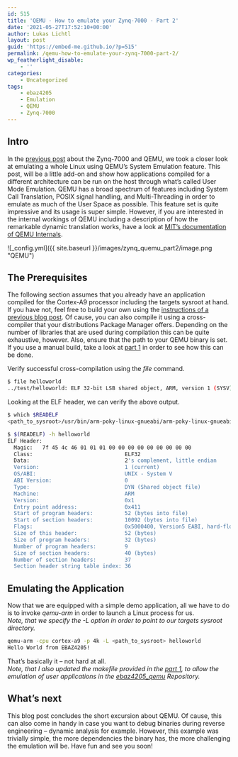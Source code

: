 ```yaml
---
id: 515
title: 'QEMU - How to emulate your Zynq-7000 - Part 2'
date: '2021-05-27T17:52:10+00:00'
author: Lukas Lichtl
layout: post
guid: 'https://embed-me.github.io/?p=515'
permalink: /qemu-how-to-emulate-your-zynq-7000-part-2/
wp_featherlight_disable:
    - ''
categories:
    - Uncategorized
tags:
    - ebaz4205
    - Emulation
    - QEMU
    - Zynq-7000
---
```


## Intro

In the [previous post](https://embed-me.github.io/qemu-how-to-emulate-your-zynq-7000/) about the Zynq-7000 and QEMU, we took a closer look at emulating a whole Linux using QEMU’s System Emulation feature. This post, will be a little add-on and show how applications compiled for a different architecture can be run on the host through what’s called User Mode Emulation. QEMU has a broad spectrum of features including System Call Translation, POSIX signal handling, and Multi-Threading in order to emulate as much of the User Space as possible. This feature set is quite impressive and its usage is super simple. However, if you are interested in the internal workings of QEMU including a description of how the remarkable dynamic translation works, have a look at [MIT’s documentation of QEMU Internals](https://stuff.mit.edu/afs/sipb/project/phone-project/share/doc/qemu/qemu-tech.html).

![_config.yml]({{ site.baseurl }}/images/zynq_quemu_part2/image.png "QEMU")

## The Prerequisites

The following section assumes that you already have an application compiled for the Cortex-A9 processor including the targets sysroot at hand. If you have not, feel free to build your own using the [instructions of a previous blog post](https://embed-me.github.io/ebaz4205-recycle-cheap-crypto-miner-part-4/). Of cause, you can also compile it using a cross-compiler that your distributions Package Manager offers. Depending on the number of libraries that are used during compilation this can be quite exhaustive, however. Also, ensure that the path to your QEMU binary is set. If you use a manual build, take a look at [part 1](https://embed-me.github.io/qemu-how-to-emulate-your-zynq-7000/) in order to see how this can be done.

Verify successful cross-compilation using the *file* command.

``` bash
$ file helloworld
../test/helloworld: ELF 32-bit LSB shared object, ARM, version 1 (SYSV), dynamically linked (uses shared libs), BuildID[sha1]=59fa1304518f90df65159f0a70525d466b23b168, for GNU/Linux 3.2.0, not stripped
```

Looking at the ELF header, we can verify the above output.

``` bash
$ which $READELF
<path_to_sysroot>/usr/bin/arm-poky-linux-gnueabi/arm-poky-linux-gnueabi-readelf

$ $(READELF) -h helloworld
ELF Header:
  Magic:   7f 45 4c 46 01 01 01 00 00 00 00 00 00 00 00 00
  Class:                             ELF32
  Data:                              2's complement, little endian
  Version:                           1 (current)
  OS/ABI:                            UNIX - System V
  ABI Version:                       0
  Type:                              DYN (Shared object file)
  Machine:                           ARM
  Version:                           0x1
  Entry point address:               0x411
  Start of program headers:          52 (bytes into file)
  Start of section headers:          10092 (bytes into file)
  Flags:                             0x5000400, Version5 EABI, hard-float ABI
  Size of this header:               52 (bytes)
  Size of program headers:           32 (bytes)
  Number of program headers:         9
  Size of section headers:           40 (bytes)
  Number of section headers:         37
  Section header string table index: 36
```

## Emulating the Application

Now that we are equipped with a simple demo application, all we have to do is to invoke *qemu-arm* in order to launch a Linux process for us.  
*Note, that we specify the -L option in order to point to our targets sysroot directory.*

``` bash
qemu-arm -cpu cortex-a9 -p 4k -L <path_to_sysroot> helloworld
Hello World from EBAZ4205!
```

That’s basically it – not hard at all.  
*Note, that I also updated the makefile provided in the [part 1](https://embed-me.github.io/qemu-how-to-emulate-your-zynq-7000/), to allow the emulation of user applications in the [ebaz4205\_qemu](https://github.com/embed-me/ebaz4205_qemu) Repository.*

## What’s next

This blog post concludes the short excursion about QEMU. Of cause, this can also come in handy in case you want to debug binaries during reverse engineering – dynamic analysis for example. However, this example was trivially simple, the more dependencies the binary has, the more challenging the emulation will be. Have fun and see you soon!